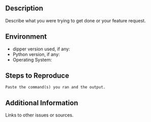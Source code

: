 ## Description

Describe what you were trying to get done or your feature request.

## Environment

* dipper version used, if any:
* Python version, if any:
* Operating System:

## Steps to Reproduce

```
Paste the command(s) you ran and the output.
```

## Additional Information

Links to other issues or sources.
